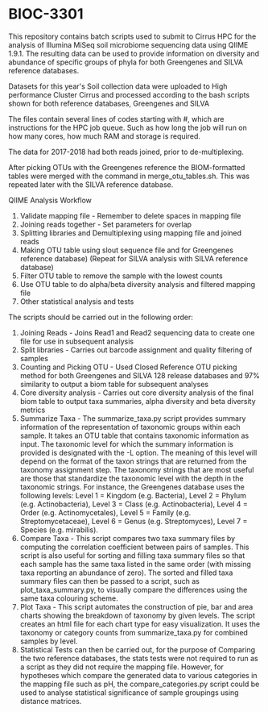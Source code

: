 # BIOC-3301
This repository contains batch scripts used to submit to Cirrus HPC for the analysis of Illumina MiSeq soil microbiome sequencing data using QIIME 1.9.1. The resulting data can be used to provide information on diversity and abundance of specific groups of phyla for both Greengenes and SILVA reference databases.

Datasets for this year's Soil collection data were uploaded to High performance Cluster Cirrus and processed according to the bash scripts shown for both reference databases, Greengenes and SILVA

The files contain several lines of codes starting with #, which are instructions for the HPC job queue. Such as how long the job will run on how many cores, how much RAM and storage is required.

The data for 2017-2018 had both reads joined, prior to de-multiplexing.

After picking OTUs with the Greengenes reference the BIOM-formatted tables were merged with the command in merge_otu_tables.sh. This was repeated later with the SILVA reference database.

QIIME Analysis Workflow

1) Validate mapping file - Remember to delete spaces in mapping file
2) Joining reads together - Set parameters for overlap
3) Splitting libraries and Demultiplexing using mapping file and joined reads
4) Making OTU table using slout sequence file and for Greengenes reference database) (Repeat for SILVA analysis with SILVA reference database)
5) Filter OTU table to remove the sample with the lowest counts
6) Use OTU table to do alpha/beta diversity analysis and filtered mapping file
7) Other statistical analysis and tests

The scripts should be carried out in the following order:
1. Joining Reads - Joins Read1 and Read2 sequencing data to create one file for use in subsequent analysis
2. Split libraries - Carries out barcode assignment and quality filtering of samples
3. Counting and Picking OTU - Used Closed Reference OTU picking method for both Greengenes and SILVA 128 release databases and  97% similarity to output a biom table for subsequent analyses
4. Core diversity analysis - Carries out core diversity analysis of the final biom table to output taxa summaries, alpha diversity and beta diversity metrics
5. Summarize Taxa - The summarize_taxa.py script provides summary information of the representation of taxonomic groups within each sample. It takes an OTU table that contains taxonomic information as input. The taxonomic level for which the summary information is provided is designated with the -L option. The meaning of this level will depend on the format of the taxon strings that are returned from the taxonomy assignment step. The taxonomy strings that are most useful are those that standardize the taxonomic level with the depth in the taxonomic strings. For instance, the Greengenes database uses the following levels: Level 1 = Kingdom (e.g. Bacteria), Level 2 = Phylum (e.g. Actinobacteria), Level 3 = Class (e.g. Actinobacteria), Level 4 = Order (e.g. Actinomycetales), Level 5 = Family (e.g. Streptomycetaceae), Level 6 = Genus (e.g. Streptomyces), Level 7 = Species (e.g. mirabilis).
6. Compare Taxa - This script compares two taxa summary files by computing the correlation coefficient between pairs of samples. This script is also useful for sorting and filling taxa summary files so that each sample has the same taxa listed in the same order (with missing taxa reporting an abundance of zero). The sorted and filled taxa summary files can then be passed to a script, such as plot_taxa_summary.py, to visually compare the differences using the same taxa colouring scheme.
7. Plot Taxa - This script automates the construction of pie, bar and area charts showing the breakdown of taxonomy by given levels. The script creates an html file for each chart type for easy visualization. It uses the taxonomy or category counts from summarize_taxa.py for combined samples by level.
8. Statistical Tests can then be carried out, for the purpose of Comparing the two reference databases, the stats tests were not required to run as a script as they did not require the mapping file. However, for hypotheses which compare the generated data to various categories in the mapping file such as pH, the compare_categories.py script could be used to analyse statistical significance of sample groupings using distance matrices.
